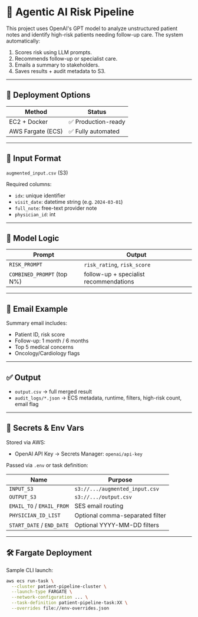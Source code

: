 # 🧠 Agentic AI Risk Pipeline

This project uses OpenAI's GPT model to analyze unstructured patient notes and identify high-risk patients needing follow-up care. The system automatically:

1. Scores risk using LLM prompts.
2. Recommends follow-up or specialist care.
3. Emails a summary to stakeholders.
4. Saves results + audit metadata to S3.

---

## 🚀 Deployment Options

| Method   | Status     |
|----------|------------|
| EC2 + Docker | ✅ Production-ready |
| AWS Fargate (ECS) | ✅ Fully automated |

---

## 📁 Input Format

`augmented_input.csv` (S3)

Required columns:
- `idx`: unique identifier
- `visit_date`: datetime string (e.g. `2024-03-01`)
- `full_note`: free-text provider note
- `physician_id`: int

---

## 🧠 Model Logic

| Prompt | Output |
|--------|--------|
| `RISK_PROMPT` | `risk_rating`, `risk_score` |
| `COMBINED_PROMPT` (top N%) | follow-up + specialist recommendations |

---

## 📧 Email Example

Summary email includes:
- Patient ID, risk score
- Follow-up: 1 month / 6 months
- Top 5 medical concerns
- Oncology/Cardiology flags

---

## ✅ Output

- `output.csv` → full merged result
- `audit_logs/*.json` → ECS metadata, runtime, filters, high-risk count, email flag

---

## 🔐 Secrets & Env Vars

Stored via AWS:
- OpenAI API Key → Secrets Manager: `openai/api-key`

Passed via `.env` or task definition:

| Name | Purpose |
|------|---------|
| `INPUT_S3` | `s3://.../augmented_input.csv` |
| `OUTPUT_S3` | `s3://.../output.csv` |
| `EMAIL_TO` / `EMAIL_FROM` | SES email routing |
| `PHYSICIAN_ID_LIST` | Optional comma-separated filter |
| `START_DATE` / `END_DATE` | Optional YYYY-MM-DD filters |

---

## 🛠️ Fargate Deployment

Sample CLI launch:

```bash
aws ecs run-task \
  --cluster patient-pipeline-cluster \
  --launch-type FARGATE \
  --network-configuration ... \
  --task-definition patient-pipeline-task:XX \
  --overrides file://env-overrides.json
